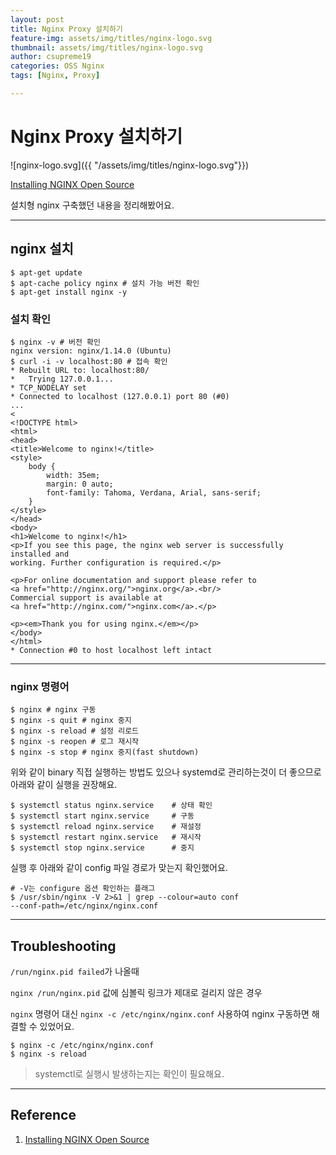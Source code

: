 ```yaml
---
layout: post
title: Nginx Proxy 설치하기
feature-img: assets/img/titles/nginx-logo.svg
thumbnail: assets/img/titles/nginx-logo.svg
author: csupreme19
categories: OSS Nginx
tags: [Nginx, Proxy]

---
```


# Nginx Proxy 설치하기

![nginx-logo.svg]({{ "/assets/img/titles/nginx-logo.svg"}})

[Installing NGINX Open Source](https://docs.nginx.com/nginx/admin-guide/installing-nginx/installing-nginx-open-source/?_ga=2.177804005.1113104653.1621840207-1766246859.1621579363)

설치형 nginx 구축했던 내용을 정리해봤어요.

---
## nginx 설치

```shell
$ apt-get update 
$ apt-cache policy nginx # 설치 가능 버전 확인
$ apt-get install nginx -y
```

### 설치 확인

```shell
$ nginx -v # 버전 확인
nginx version: nginx/1.14.0 (Ubuntu)
$ curl -i -v localhost:80 # 접속 확인
* Rebuilt URL to: localhost:80/
*   Trying 127.0.0.1...
* TCP_NODELAY set
* Connected to localhost (127.0.0.1) port 80 (#0)
...
<
<!DOCTYPE html>
<html>
<head>
<title>Welcome to nginx!</title>
<style>
    body {
        width: 35em;
        margin: 0 auto;
        font-family: Tahoma, Verdana, Arial, sans-serif;
    }
</style>
</head>
<body>
<h1>Welcome to nginx!</h1>
<p>If you see this page, the nginx web server is successfully installed and
working. Further configuration is required.</p>

<p>For online documentation and support please refer to
<a href="http://nginx.org/">nginx.org</a>.<br/>
Commercial support is available at
<a href="http://nginx.com/">nginx.com</a>.</p>

<p><em>Thank you for using nginx.</em></p>
</body>
</html>
* Connection #0 to host localhost left intact

```

---
### nginx 명령어
```shell
$ nginx # nginx 구동
$ nginx -s quit # nginx 중지
$ nginx -s reload # 설정 리로드
$ nginx -s reopen # 로그 재시작
$ nginx -s stop # nginx 중지(fast shutdown)
```

위와 같이 binary 직접 실행하는 방법도 있으나 systemd로 관리하는것이 더 좋으므로 아래와 같이 실행을 권장해요.

```shell
$ systemctl status nginx.service	# 상태 확인
$ systemctl start nginx.service		# 구동
$ systemctl reload nginx.service	# 재설정
$ systemctl restart nginx.service	# 재시작
$ systemctl stop nginx.service		# 중지
```

실행 후 아래와 같이 config 파일 경로가 맞는지 확인했어요.

```shell
# -V는 configure 옵션 확인하는 플래그
$ /usr/sbin/nginx -V 2>&1 | grep --colour=auto conf
--conf-path=/etc/nginx/nginx.conf
```

---
## Troubleshooting

`/run/nginx.pid failed`가 나올때

`nginx /run/nginx.pid` 값에 심볼릭 링크가 제대로 걸리지 않은 경우

`nginx` 명령어 대신 `nginx -c /etc/nginx/nginx.conf` 사용하여 nginx 구동하면 해결할 수 있었어요.

```shell
$ nginx -c /etc/nginx/nginx.conf
$ nginx -s reload
```

> systemctl로 실행시 발생하는지는 확인이 필요해요.


---

## Reference

1. [Installing NGINX Open Source](https://docs.nginx.com/nginx/admin-guide/installing-nginx/installing-nginx-open-source/?_ga=2.177804005.1113104653.1621840207-1766246859.1621579363)